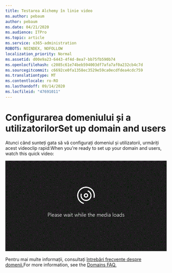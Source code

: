 ```yaml
---
title: Testarea Alchemy în linie video
ms.author: pebaum
author: pebaum
ms.date: 04/21/2020
ms.audience: ITPro
ms.topic: article
ms.service: o365-administration
ROBOTS: NOINDEX, NOFOLLOW
localization_priority: Normal
ms.assetid: d00e9a23-6443-4f4d-8ea7-bb75fb590b74
ms.openlocfilehash: c2085c61e74beb594003df7afa7af0a232cb4c7d
ms.sourcegitcommit: c6692ce0fa1358ec3529e59ca0ecdfdea4cdc759
ms.translationtype: MT
ms.contentlocale: ro-RO
ms.lasthandoff: 09/14/2020
ms.locfileid: "47691011"
---
```

# <a name="set-up-domain-and-users"></a><span data-ttu-id="a9244-102">Configurarea domeniului și a utilizatorilor</span><span class="sxs-lookup"><span data-stu-id="a9244-102">Set up domain and users</span></span>

<span data-ttu-id="a9244-103">Atunci când sunteți gata să vă configurați domeniul și utilizatorii, urmăriți acest videoclip rapid:</span><span class="sxs-lookup"><span data-stu-id="a9244-103">When you're ready to set up your domain and users, watch this quick video:</span></span>
  
![Browserul dumneavoastră nu acceptă videoclipul.](media/MSN_Video_Widget.gif)
  
<span data-ttu-id="a9244-106">Pentru mai multe informații, consultați [întrebări frecvente despre domenii.](https://docs.microsoft.com/microsoft-365/admin/setup/domains-faq)</span><span class="sxs-lookup"><span data-stu-id="a9244-106">For more information, see the [Domains FAQ.](https://docs.microsoft.com/microsoft-365/admin/setup/domains-faq)</span></span>